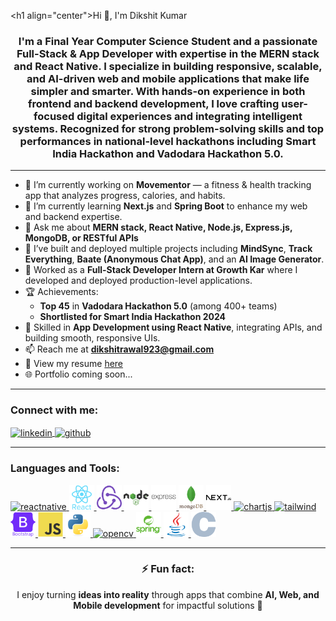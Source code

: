 \<h1 align="center">Hi 👋, I'm Dikshit Kumar</h1>
<h3 align="center">
I'm a Final Year Computer Science Student and a passionate Full-Stack & App Developer with expertise in the MERN stack and React Native.  
I specialize in building responsive, scalable, and AI-driven web and mobile applications that make life simpler and smarter.  
With hands-on experience in both frontend and backend development, I love crafting user-focused digital experiences and integrating intelligent systems.  
Recognized for strong problem-solving skills and top performances in national-level hackathons including Smart India Hackathon and Vadodara Hackathon 5.0.
</h3>

---

- 🔭 I’m currently working on **Movementor** — a fitness & health tracking app that analyzes progress, calories, and habits.  
- 🌱 I’m currently learning **Next.js** and **Spring Boot** to enhance my web and backend expertise.  
- 💬 Ask me about **MERN stack, React Native, Node.js, Express.js, MongoDB, or RESTful APIs**  
- 🧠 I’ve built and deployed multiple projects including **MindSync**, **Track Everything**, **Baate (Anonymous Chat App)**, and an **AI Image Generator**.  
- 💼 Worked as a **Full-Stack Developer Intern at Growth Kar** where I developed and deployed production-level applications.  
- 🏆 Achievements:  
  - **Top 45** in **Vadodara Hackathon 5.0** (among 400+ teams)  
  - **Shortlisted for Smart India Hackathon 2024**  
- 📱 Skilled in **App Development using React Native**, integrating APIs, and building smooth, responsive UIs.  
- 📫 Reach me at **dikshitrawal923@gmail.com**  
- 📄 View my resume [here](https://drive.google.com/file/d/1yw5a8Cej44DAoaPCPC8WDel0pq7pRrpD/view?usp=drive_link)  
- 🌐 Portfolio coming soon...

---

<h3 align="left">Connect with me:</h3>
<p align="left">
<a href="https://www.linkedin.com/in/dikshit-rawal-771322244/" target="_blank">
  <img align="center" src="https://cdn.jsdelivr.net/gh/devicons/devicon/icons/linkedin/linkedin-original.svg" alt="linkedin" height="40" width="40"/>
</a>
<a href="https://github.com/rawal21" target="_blank">
  <img align="center" src="https://cdn.jsdelivr.net/gh/devicons/devicon/icons/github/github-original.svg" alt="github" height="40" width="40"/>
</a>
</p>

---

<h3 align="left">Languages and Tools:</h3>
<p align="left">
<a href="https://reactnative.dev/" target="_blank" rel="noreferrer"> <img src="https://reactnative.dev/img/header_logo.svg" alt="reactnative" width="40" height="40"/> </a>
<a href="https://reactjs.org/" target="_blank" rel="noreferrer"> <img src="https://raw.githubusercontent.com/devicons/devicon/master/icons/react/react-original-wordmark.svg" alt="react" width="40" height="40"/> </a>
<a href="https://redux.js.org" target="_blank" rel="noreferrer"> <img src="https://raw.githubusercontent.com/devicons/devicon/master/icons/redux/redux-original.svg" alt="redux" width="40" height="40"/> </a>
<a href="https://nodejs.org" target="_blank" rel="noreferrer"> <img src="https://raw.githubusercontent.com/devicons/devicon/master/icons/nodejs/nodejs-original-wordmark.svg" alt="nodejs" width="40" height="40"/> </a>
<a href="https://expressjs.com" target="_blank" rel="noreferrer"> <img src="https://raw.githubusercontent.com/devicons/devicon/master/icons/express/express-original-wordmark.svg" alt="express" width="40" height="40"/> </a>
<a href="https://www.mongodb.com/" target="_blank" rel="noreferrer"> <img src="https://raw.githubusercontent.com/devicons/devicon/master/icons/mongodb/mongodb-original-wordmark.svg" alt="mongodb" width="40" height="40"/> </a>
<a href="https://nextjs.org/" target="_blank" rel="noreferrer"> <img src="https://raw.githubusercontent.com/devicons/devicon/master/icons/nextjs/nextjs-original-wordmark.svg" alt="nextjs" width="40" height="40"/> </a>
<a href="https://www.chartjs.org" target="_blank" rel="noreferrer"> <img src="https://www.chartjs.org/media/logo-title.svg" alt="chartjs" width="40" height="40"/> </a>
<a href="https://tailwindcss.com/" target="_blank" rel="noreferrer"> <img src="https://www.vectorlogo.zone/logos/tailwindcss/tailwindcss-icon.svg" alt="tailwind" width="40" height="40"/> </a>
<a href="https://getbootstrap.com" target="_blank" rel="noreferrer"> <img src="https://raw.githubusercontent.com/devicons/devicon/master/icons/bootstrap/bootstrap-plain-wordmark.svg" alt="bootstrap" width="40" height="40"/> </a>
<a href="https://developer.mozilla.org/en-US/docs/Web/JavaScript" target="_blank" rel="noreferrer"> <img src="https://raw.githubusercontent.com/devicons/devicon/master/icons/javascript/javascript-original.svg" alt="javascript" width="40" height="40"/> </a>
<a href="https://www.python.org" target="_blank" rel="noreferrer"> <img src="https://raw.githubusercontent.com/devicons/devicon/master/icons/python/python-original.svg" alt="python" width="40" height="40"/> </a>
<a href="https://opencv.org/" target="_blank" rel="noreferrer"> <img src="https://www.vectorlogo.zone/logos/opencv/opencv-icon.svg" alt="opencv" width="40" height="40"/> </a>
<a href="https://spring.io/projects/spring-boot" target="_blank" rel="noreferrer"> <img src="https://raw.githubusercontent.com/devicons/devicon/master/icons/spring/spring-original-wordmark.svg" alt="springboot" width="40" height="40"/> </a>
<a href="https://www.java.com" target="_blank" rel="noreferrer"> <img src="https://raw.githubusercontent.com/devicons/devicon/master/icons/java/java-original.svg" alt="java" width="40" height="40"/> </a>
<a href="https://www.cprogramming.com/" target="_blank" rel="noreferrer"> <img src="https://raw.githubusercontent.com/devicons/devicon/master/icons/c/c-original.svg" alt="c" width="40" height="40"/> </a>
</p>

---

<h3 align="center">⚡ Fun fact:</h3>
<p align="center">I enjoy turning <b>ideas into reality</b> through apps that combine <b>AI, Web, and Mobile development</b> for impactful solutions 🚀</p>
